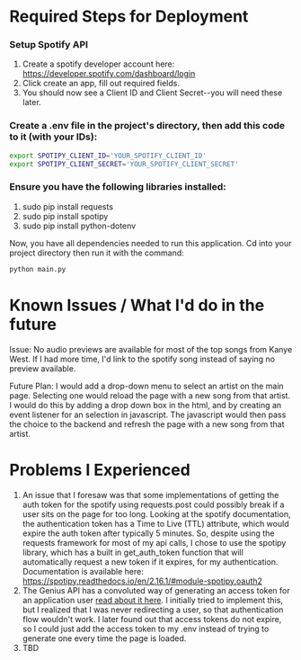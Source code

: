 # Required Steps for Deployment
### Setup Spotify API
1. Create a spotify developer account here: https://developer.spotify.com/dashboard/login
2. Click create an app, fill out required fields.
3. You should now see a Client ID and Client Secret--you will need these later.

### Create a .env file in the project's directory, then add this code to it (with your IDs):
```bash
export SPOTIPY_CLIENT_ID='YOUR_SPOTIFY_CLIENT_ID'
export SPOTIPY_CLIENT_SECRET='YOUR_SPOTIFY_CLIENT_SECRET'
```

### Ensure you have the following libraries installed:
1. sudo pip install requests
2. sudo pip install spotipy
3. sudo pip install python-dotenv

Now, you have all dependencies needed to run this application. Cd into your project directory then run it with the command:
```bash
python main.py
```

# Known Issues / What I'd do in the future
Issue: No audio previews are available for most of the top songs from Kanye West. If I had more time, I'd link to the spotify song instead of saying no preview available.

Future Plan: I would add a drop-down menu to select an artist on the main page. Selecting one would reload the page with a new song from that artist. I would do this by adding a drop down box in the html, and by creating an event listener for an selection in javascript. The javascript would then pass the choice to the backend and refresh the page with a new song from that artist.

# Problems I Experienced
1. An issue that I foresaw was that some implementations of getting the auth token for the spotify using requests.post could possibly break if a user sits on the page for too long. Looking at the spotify documentation, the authentication token has a Time to Live (TTL) attribute, which would expire the auth token after typically 5 minutes. So, despite using the requests framework for most of my api calls, I chose to use the spotipy library, which has a built in get_auth_token function that will automatically request a new token if it expires, for my authentication. Documentation is available here: https://spotipy.readthedocs.io/en/2.16.1/#module-spotipy.oauth2
2. The Genius API has a convoluted way of generating an access token for an application user [read about it here](https://docs.genius.com/#/authentication-h1 "Genius API"). I initially tried to implement this, but I realized that I was never redirecting a user, so that authentication flow wouldn't work. I later found out that access tokens do not expire, so I could just add the access token to my .env instead of trying to generate one every time the page is loaded.
3. TBD

